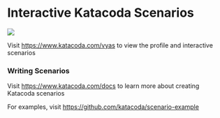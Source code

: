 # Interactive Katacoda Scenarios

[![](http://shields.katacoda.com/katacoda/vyas/count.svg)](https://www.katacoda.com/vyas "Get your profile on Katacoda.com")

Visit https://www.katacoda.com/vyas to view the profile and interactive scenarios

### Writing Scenarios
Visit https://www.katacoda.com/docs to learn more about creating Katacoda scenarios

For examples, visit https://github.com/katacoda/scenario-example
